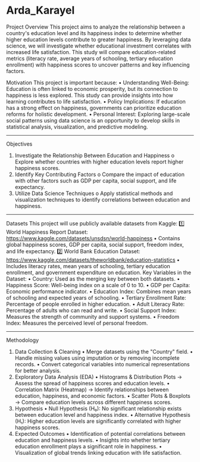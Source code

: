 # Arda_Karayel

Project Overview
This project aims to analyze the relationship between a country's education level and its happiness index to determine whether higher education levels contribute to greater happiness. By leveraging data science, we will investigate whether educational investment correlates with increased life satisfaction. This study will compare education-related metrics (literacy rate, average years of schooling, tertiary education enrollment) with happiness scores to uncover patterns and key influencing factors.

Motivation
This project is important because:
•	Understanding Well-Being: Education is often linked to economic prosperity, but its connection to happiness is less explored. This study can provide insights into how learning contributes to life satisfaction.
•	Policy Implications: If education has a strong effect on happiness, governments can prioritize education reforms for holistic development.
•	Personal Interest: Exploring large-scale social patterns using data science is an opportunity to develop skills in statistical analysis, visualization, and predictive modeling.

________________________________________
Objectives
1.	Investigate the Relationship Between Education and Happiness
o	Explore whether countries with higher education levels report higher happiness scores.
2.	Identify Key Contributing Factors
o	Compare the impact of education with other factors such as GDP per capita, social support, and life expectancy.
3.	Utilize Data Science Techniques
o	Apply statistical methods and visualization techniques to identify correlations between education and happiness.
________________________________________
Datasets
This project will use publicly available datasets from Kaggle:
1️⃣ World Happiness Report Dataset: https://www.kaggle.com/datasets/unsdsn/world-happiness
•	Contains global happiness scores, GDP per capita, social support, freedom index, and life expectancy.
2️⃣ World Bank Education Dataset: https://www.kaggle.com/datasets/theworldbank/education-statistics
•	Includes literacy rates, mean years of schooling, tertiary education enrollment, and government expenditure on education.
Key Variables in the Dataset:
•	Country: Used as the merging key between both datasets.
•	Happiness Score: Well-being index on a scale of 0 to 10.
•	GDP per Capita: Economic performance indicator.
•	Education Index: Combines mean years of schooling and expected years of schooling.
•	Tertiary Enrollment Rate: Percentage of people enrolled in higher education.
•	Adult Literacy Rate: Percentage of adults who can read and write.
•	Social Support Index: Measures the strength of community and support systems.
•	Freedom Index: Measures the perceived level of personal freedom.
________________________________________
Methodology
1. Data Collection & Cleaning
•	Merge datasets using the "Country" field.
•	Handle missing values using imputation or by removing incomplete records.
•	Convert categorical variables into numerical representations for better analysis.
2. Exploratory Data Analysis (EDA)
•	Histograms & Distribution Plots → Assess the spread of happiness scores and education levels.
•	Correlation Matrix (Heatmap) → Identify relationships between education, happiness, and economic factors.
•	Scatter Plots & Boxplots → Compare education levels across different happiness scores.
3. Hypothesis
•	Null Hypothesis (H₀): No significant relationship exists between education level and happiness index.
•	Alternative Hypothesis (H₁): Higher education levels are significantly correlated with higher happiness scores.
4. Expected Outcomes
•	Identification of potential correlations between education and happiness levels.
•	Insights into whether tertiary education enrollment plays a significant role in happiness.
•	Visualization of global trends linking education with life satisfaction.





 
